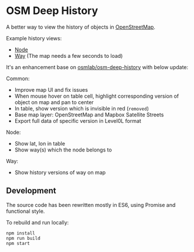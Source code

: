 # OSM Deep History

A better way to view the history of objects in [OpenStreetMap](http://www.openstreetmap.org/).

Example history views:
* [Node](https://aleung.github.io/osm-visual-history/#/node/4857559003)
* [Way](https://aleung.github.io/osm-visual-history/#/way/333067739) (The map needs a few seconds to load)

It's an enhancement base on [osmlab/osm-deep-history](https://github.com/osmlab/osm-deep-history) with below update:

Common:
* Improve map UI and fix issues
* When mouse hover on table cell, highlight corresponding version of object on map and pan to center
* In table, show version which is invisible in red (`removed`)
* Base map layer: OpenStreetMap and Mapbox Satellite Streets
* Export full data of specific version in Level0L format

Node:
* Show lat, lon in table
* Show way(s) which the node belongs to

Way:
* Show history versions of way on map

## Development

The source code has been rewritten mostly in ES6, using Promise and functional style.

To rebuild and run locally:

```
npm install
npm run build
npm start
```
